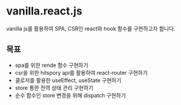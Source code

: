 # vanilla.react.js
vanilla js를 활용하여 SPA, CSR인 react와 hook 함수를 구현하고자 합니다.

## 목표
- spa를 위한 rende 함수 구현하기
- csr을 위한 hitspory api를 활용하여 react-router 구현하기
- 클로저를 활용한 useEffect, useState 구현하기
- store 통한 전역 상태 관리 구현하기
- 순수 함수인 store 변경을 위해 dispatch 구현하기
